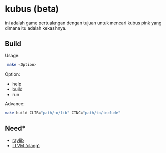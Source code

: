 # kubus (beta)

ini adalah game pertualangan dengan tujuan untuk mencari kubus pink yang dimana itu adalah kekasihnya.

## Build
Usage:
```bash
 make <Option>
```

Option: 
- help
- build
- run

Advance:
  ```bash
make build CLIB="path/to/lib" CINC="path/to/include"
```

## Need*
- [raylib](https://github.com/raysan5/raylib)
- [LLVM (clang)](https://apt.llvm.org/)
